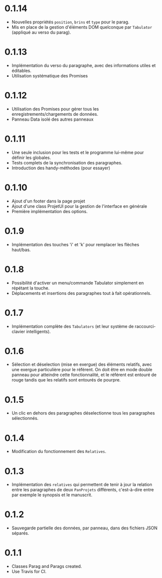 # 0.1.14

  * Nouvelles propriétés `position`, `brins` et `type` pour le parag.
  * Mis en place de la gestion d'éléments DOM quelconque par `Tabulator` (appliqué au verso du parag).
  
# 0.1.13

  * Implémentation du verso du paragraphe, avec des informations utiles et éditables.
  * Utilisation systématique des Promises

# 0.1.12

  * Utilisation des Promises pour gérer tous les enregistrements/chargements de données.
  * Panneau Data isolé des autres panneaux

# 0.1.11

  * Une seule inclusion pour les tests et le programme lui-même pour définir les globales.
  * Tests complets de la synchronisation des paragraphes.
  * Introduction des handy-méthodes (pour essayer)

# 0.1.10

  * Ajout d'un footer dans la page projet
  * Ajout d'une class ProjetUI pour la gestion de l'interface en générale
  * Première implémentation des options.

# 0.1.9

  * Implémentation des touches 'i' et 'k' pour remplacer les flèches haut/bas.

# 0.1.8

  * Possibilité d'activer un menu/commande Tabulator simplement en répétant la touche.
  * Déplacements et insertions des paragraphes tout à fait opérationnels.

# 0.1.7

  * Implémentation complète des `Tabulators` (et leur système de raccourci-clavier intelligents).

# 0.1.6

  * Sélection et déselection (mise en exergue) des éléments relatifs, avec une exergue particulière pour le référent. On doit être en mode double panneau pour atteindre cette fonctionnalité, et le référent est entouré de rouge tandis que les relatifs sont entourés de pourpre.

# 0.1.5

  * Un clic en dehors des paragraphes déselectionne tous les paragraphes sélectionnés.

# 0.1.4

  * Modification du fonctionnement des `Relatives`.

# 0.1.3

  * Implémentation des `relatives` qui permettent de tenir à jour la relation entre les paragraphes de deux `PanProjets` différents, c'est-à-dire entre par exemple le synopsis et le manuscrit.

# 0.1.2

  * Sauvegarde partielle des données, par panneau, dans des fichiers JSON séparés.

# 0.1.1

  * Classes Parag and Parags created.
  * Use Travis for CI.
